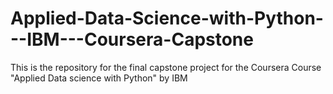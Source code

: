 # Applied-Data-Science-with-Python---IBM---Coursera-Capstone
This is the repository for the final capstone project for the Coursera Course "Applied Data science with Python" by IBM
